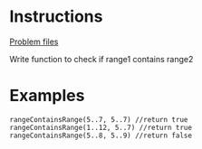 # Instructions
[Problem files](.)

Write function to check if range1 contains range2

# Examples
```
rangeContainsRange(5..7, 5..7) //return true
rangeContainsRange(1..12, 5..7) //return true
rangeContainsRange(5..8, 5..9) //return false

```

